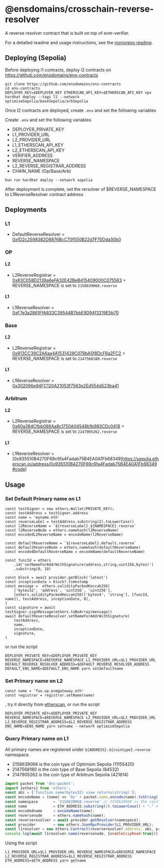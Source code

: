 # @ensdomains/crosschain-reverse-resolver

A reverse resolver contract that is built on top of evm-verifier.

For a detailed readme and usage instructions, see the [monorepo readme](https://github.com/ensdomains/evmgateway/tree/main).


## Deploying (Sepolia)

Before deploying l1 contracts, deploy l2 contracts on https://github.com/ensdomains/ens-contracts

```
git clone https://github.com/ensdomains/ens-contracts
cd ens-contracts
DEPLOYER_KEY=$DEPLOYER_KEY ETHERSCAN_API_KEY=$ETHERSCAN_API_KEY npx hardhat deploy --tags l2 --network optimismSepolia/baseSepolia/arbSepolia
```

Once l2 contracts are deployed, create `.env` and set the following variables

Create `.env` and set the following variables

- DEPLOYER_PRIVATE_KEY
- L1_PROVIDER_URL
- L2_PROVIDER_URL
- L1_ETHERSCAN_API_KEY
- L2_ETHERSCAN_API_KEY
- VERIFIER_ADDRESS
- REVERSE_NAMESPACE
- L2_REVERSE_REGISTRAR_ADDRESS
- CHAIN_NAME (Op/Base/Arb)
```
bun run hardhat deploy --network sepolia
```

After deployment is complete, set the rersolver of $REVERSE_NAMESPACE to L1ReverseResolver contract address

## Deployments

### L1

- DefaultReverseResolver = [0xfD2c2598382D8876BcC70f550B22d7F70Dda30b0](https://sepolia.etherscan.io/address/0xfD2c2598382D8876BcC70f550B22d7F70Dda30b0#code
)

### OP
#### L2
- L2ReverseRegistrar = [0x83C058D2139a6eFA32E42BeB415409000C075563](https://sepolia-optimism.etherscan.io/address/0x83C058D2139a6eFA32E42BeB415409000C075563#code
) = REVERSE_NAMESPACE is set to `2158639068.reverse`
#### L1
- L1ReverseResolver = [0xF7e3a2861FfA833C39544B7bbE9D94f3219E5b70](https://sepolia.etherscan.io/address/0xF7e3a2861FfA833C39544B7bbE9D94f3219E5b70#code)

### Base

#### L2
- L2ReverseRegistrar = [0x913CC39C2A6aa4A1531429C079bA5f8DcF6a2FC2](https://sepolia.basescan.org/address/0x913CC39C2A6aa4A1531429C079bA5f8DcF6a2FC2#code) = REVERSE_NAMESPACE is set to `2147568180.reverse`
#### L1
- L1ReverseResolver = [0x302096e94FC120A21053f7563e2Ed554d523ba41](https://sepolia.etherscan.io/address/0x302096e94FC120A21053f7563e2Ed554d523ba41#code
)

### Arbitrum

#### L2
- L2ReverseRegistrar = [0x60a384Cfbb088Aa8c1750A04548b1b983CDc0418](https://sepolia.arbiscan.io/address/0x60a384Cfbb088Aa8c1750A04548b1b983CDc0418#code
) = REVERSE_NAMESPACE is set to `2147905262.reverse`
#### L1
- L1ReverseResolver = [0x935510B4270F69c6fa4Fadab75B4EA0A1Fb68349]https://sepolia.etherscan.io/address/0x935510B4270F69c6fa4Fadab75B4EA0A1Fb68349#code)


## Usage

### Set Default Primary name on L1

```
const testSigner = new ethers.Wallet(PRIVATE_KEY); 
const testAddress = testSigner.address
const name = 'myname.eth'
const reverseLabel = testAddress.substring(2).toLowerCase()
const l2ReverseName = `${reverseLabel}.${NAMESPACE}.reverse`
const l2ReverseNode = ethers.namehash(l2ReverseName)
const encodedL2ReverseName = encodeName(l2ReverseName)

const defaultReverseName = `${reverseLabel}.default.reverse`
const defaultReverseNode = ethers.namehash(defaultReverseName)
const encodedDefaultReverseName = encodeName(defaultReverseName)

const funcId = ethers
    .id('setNameForAddrWithSignature(address,string,uint256,bytes)')
    .substring(0, 10)

const block = await provider.getBlock('latest')
const inceptionDate = block?.timestamp
const message =  ethers.solidityPackedKeccak256(
    ['bytes32', 'address', 'uint256', 'uint256'],
    [ethers.solidityPackedKeccak256(['bytes4', 'string'], [funcId, name]), testAddress, inceptionDate, 0],
)
const signature = await testSigner.signMessage(ethers.toBeArray(message))    
await defaultReverseResolver.setNameForAddrWithSignature(
    testAddress,
    name,
    inceptionDate,
    signature,
)
```

or run the script
```
DEPLOYER_PRIVATE_KEY=$DEPLOYER_PRIVATE_KEY REVERSE_NAMESPACE=$REVERSE_NAMESPACE L1_PROVIDER_URL=$L1_PROVIDER_URL DEFAULT_REVERSE_RESOLVER_ADDRESS=$DEFAULT_REVERSE_RESOLVER_ADDRESS DEFAULT_ENS_NAME=$DEFAULT_ENS_NAME yarn setdefaultname
```


### Set Primary name on L2

```
const name = 'foo.op.evmgateway.eth'
const registrar = registrar.setName(name)
```

, try it directly from [etherscan](https://goerli.etherscan.io/address/0xeEB5832Ea8732f7EF06d468E40F562c9D7347795), or run the script
```
DEPLOYER_PRIVATE_KEY=$DEPLOYER_PRIVATE_KEY REVERSE_NAMESPACE=$REVERSE_NAMESPACE L2_PROVIDER_URL=$L2_PROVIDER_URL L2_REVERSE_REGISTRAR_ADDRESS=$L2_REVERSE_REGISTRAR_ADDRESS ENS_NAME=$ENS_NAME yarn setname --network optimismSepolia
```

### Query Primary name on L1

All primary names are registered under `${ADDRESS}.${cointype}.reverse` namespace.

- 2158639068 is the coin type of Optimism Sepolia (11155420)
- 2147568180 is the coin type of Base Sepolia (84532)
- 2147905262 is the coin type of Arbitrum Sepolia (421614)

```js
import packet from 'dns-packet';
import {ethers} from 'ethers';
const abi = ['function name(bytes32) view returns(string)'];
const encodeName = (name) => '0x' + packet.name.encode(name).toString('hex')
const namespace       = '2158639068.reverse' // 2158639068 is the coinType of Optimism Sepolia (11155420)
const name            = ETH_ADDRESS.substring(2).toLowerCase() + "." + namespace
const encodedname     = encodeName(name);
const reversenode     = ethers.namehash(name);
const reverseresolver = await provider.getResolver(namespace);
const provider        = new ethers.JsonRpcProvider(L1_PROVIDER_URL);
const l1resolver = new ethers.Contract(reverseresolver.address, abi, provider);
console.log(await l1resolver.name(reversenode, {enableCcipRead:true}))
```

Using the script

```
L1_PROVIDER_URL=$L1_PROVIDER_URL REVERSE_NAMESPACE=$REVERSE_NAMESPACE L2_REVERSE_REGISTRAR_ADDRESS=$L2_REVERSE_REGISTRAR_ADDRESS ETH_ADDRESS=$ETH_ADDRESS yarn getname
```
